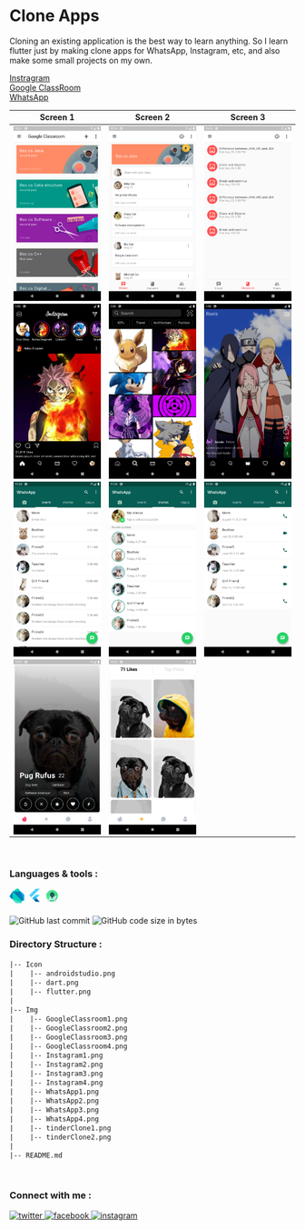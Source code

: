 # Clone Apps
Cloning an existing application is the best way to learn anything. So I learn flutter just by making clone apps for WhatsApp, Instagram, etc, and also make some small projects on my own.

[ Instragram ](https://github.com/AbhilashTUofficial/Instagram-Clone-Flutter)\
[ Google ClassRoom ](https://github.com/AbhilashTUofficial/GoogleClassRoom-Clone-Flutter)\
[ WhatsApp ](https://github.com/AbhilashTUofficial/WhatsApp-Clone-Flutter)
<br/>

|Screen 1|Screen 2|Screen 3|
|---|---|---|
|<img align="left" alt="google classroom" width="200px" src="./Img/GoogleClassroom1.png">|<img align="left" alt="google classroom" width="200px" src="./Img/GoogleClassroom2.png">|<img align="left" alt="google classroom" width="200px" src="./Img/GoogleClassroom3.png">|
|<img align="left" alt="instagram" width="200px" src="./Img/Instagram1.png">|<img align="left" alt="instagram" width="200px" src="./Img/Instagram2.png">|<img align="left" alt="instagram" width="200px" src="./Img/Instagram3.png">|
|<img align="left" alt="whatsapp" width="200px" src="./Img/WhatsApp1.png">|<img align="left" alt="whatsapp" width="200px" src="./Img/WhatsApp2.png">|<img align="left" alt="whatsapp" width="200px" src="./Img/WhatsApp3.png">|
|<img align="left" alt="tinder" width="200px" src="./Img/tinderClone1.png">|<img align="left" alt="Tinder" width="200px" src="./Img/tinderClone2.png">|
<br/>

### Languages & tools :
[<img align="left" alt="Dart" width="26px" src="./Icon/dart.png">][dart]
[<img align="left" alt="Flutter" width="36px" src="./Icon/flutter.png">][flutter]
[<img align="left" alt="Android studio" width="26px" src="./Icon/androidstudio.png">][flutter]
<br/><br/>

![GitHub last commit](https://img.shields.io/github/last-commit/AbhilashTUofficial/CloneApps?color=blue&label=Last%20Commit%3A&style=for-the-badge)
![GitHub code size in bytes](https://img.shields.io/github/languages/code-size/AbhilashTUofficial/CloneApps?label=Repo%20Size%3A&style=for-the-badge)

### Directory Structure :

    |-- Icon
    |    |-- androidstudio.png
    |    |-- dart.png
    |    |-- flutter.png
    |
    |-- Img
    |    |-- GoogleClassroom1.png
    |    |-- GoogleClassroom2.png
    |    |-- GoogleClassroom3.png
    |    |-- GoogleClassroom4.png
    |    |-- Instagram1.png
    |    |-- Instagram2.png
    |    |-- Instagram3.png
    |    |-- Instagram4.png
    |    |-- WhatsApp1.png
    |    |-- WhatsApp2.png
    |    |-- WhatsApp3.png
    |    |-- WhatsApp4.png
    |    |-- tinderClone1.png
    |    |-- tinderClone2.png
    |
    |-- README.md

<br/>

### Connect with me :  
<a href="https://twitter.com/Abhilash_TU" target="_blank">
<img src=https://img.shields.io/badge/twitter-%2300acee.svg?&style=for-the-badge&logo=twitter&logoColor=white alt=twitter style="margin-bottom: 5px;" />
</a>
<a href="https://www.facebook.com/Abhilashtuofficial" target="_blank">
<img src=https://img.shields.io/badge/facebook-%232E87FB.svg?&style=for-the-badge&logo=facebook&logoColor=white alt=facebook style="margin-bottom: 5px;" />
</a>
<a href="https://www.instagram.com/abhilash_tu/" target="_blank">
<img src=https://img.shields.io/badge/instagram-%23000000.svg?&style=for-the-badge&logo=instagram&logoColor=white alt=instagram style="margin-bottom: 5px;" />
</a>  
<br/>

[website]: https://abhilashtuofficial.github.io/
[instagram]: https://www.instagram.com/abhilash_tu/
[dart]: https://github.com/AbhilashTUofficial/CloneApps
[flutter]: https://github.com/AbhilashTUofficial/CloneApps




